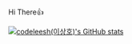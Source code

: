 Hi There👍

[![codeleesh(이상호)'s GitHub stats](https://github-readme-stats.vercel.app/api?username=codeleesh)](https://github.com/anuraghazra/github-readme-stats)
